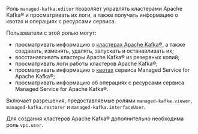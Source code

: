 Роль `managed-kafka.editor` позволяет управлять кластерами Apache Kafka® и просматривать их логи, а также получать информацию о квотах и операциях с ресурсами сервиса.

Пользователи с этой ролью могут:
* просматривать информацию о [кластерах Apache Kafka®](../../managed-kafka/concepts/index.md), а также создавать, изменять, удалять, запускать и останавливать их;
* восстанавливать кластеры Apache Kafka® из резервных копий;
* просматривать логи работы кластеров Apache Kafka®;
* просматривать информацию о [квотах](../../managed-kafka/concepts/limits.md#mkf-quotas) сервиса Managed Service for Apache Kafka®;
* просматривать информацию об операциях с ресурсами сервиса Managed Service for Apache Kafka®.

Включает разрешения, предоставляемые ролями `managed-kafka.viewer`, `managed-kafka.restorer` и `managed-kafka.interfaceUser`.

Для создания кластеров Apache Kafka® дополнительно необходима роль `vpc.user`.